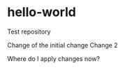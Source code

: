 # hello-world
Test repository

Change of the initial change
Change 2

Where do I apply changes now?
